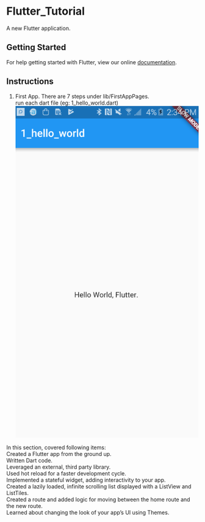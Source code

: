 # Flutter_Tutorial

A new Flutter application.

## Getting Started

For help getting started with Flutter, view our online
[documentation](https://flutter.io/).

## Instructions
1. First App.
There are 7 steps under lib/FirstAppPages.  
run each dart file (eg: 1_hello_world.dart)  
![Demo_hello_world](Resources/1_hello_world.png)

In this section, covered following items:  
Created a Flutter app from the ground up.  
Written Dart code.  
Leveraged an external, third party library.  
Used hot reload for a faster development cycle.  
Implemented a stateful widget, adding interactivity to your app.  
Created a lazily loaded, infinite scrolling list displayed with a ListView and ListTiles.  
Created a route and added logic for moving between the home route and the new route.  
Learned about changing the look of your app’s UI using Themes.  
